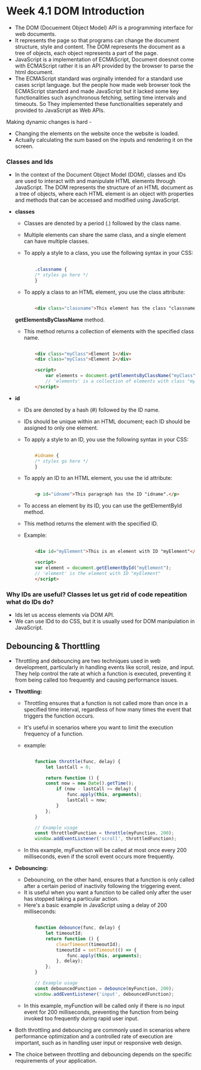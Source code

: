 # Week 4.1 DOM Introduction

- The DOM (Docuement Object Model) API is a programming interface for web documents.
- It represents the page so that programs can change the document structure, style and content. The DOM represents the document as a tree of objects, each object represents a part of the page.
- JavaScript is a implementation of ECMAScript, Document doesnot come with ECMAScript rather it is an API provided by the browser to parse the html document.
- The ECMAScript standard was orginally intended for a standard use cases script language. but the people how made web browser took the ECMAScript standard and made JavaScript but it lacked some key functionalities such asynchronous fetching, setting time intervals and timeouts. So They implemented these functionalities seperately and provided to JavaScript as Web APIs.



Making dynamic changes is hard -
- Changing the elements on the website once the website is loaded.
- Actually calculating the sum based on the inputs and rendering it on the screen.  

### Classes and Ids
- In the context of the Document Object Model (DOM), classes and IDs are used to interact with and manipulate HTML elements through JavaScript. The DOM represents the structure of an HTML document as a tree of objects, where each HTML element is an object with properties and methods that can be accessed and modified using JavaScript.

- **classes**
    - Classes are denoted by a period (.) followed by the class name.
    - Multiple elements can share the same class, and a single element can have multiple classes.
    - To apply a style to a class, you use the following syntax in your CSS:
        
        ``` css 
            
            .classname {
            /* styles go here */
            }

        ```
    
    - To apply a class to an HTML element, you use the class attribute:
    
        ``` html

            <div class="classname">This element has the class "classname".</div>

        ```
    
    **getElementsByClassName** method.
    - This method returns a collection of elements with the specified class name.

        ``` html

            <div class="myClass">Element 1</div>
            <div class="myClass">Element 2</div>

            <script>
                var elements = document.getElementsByClassName("myClass");
                // 'elements' is a collection of elements with class "myClass"
            </script>

        ```

- **id**
    - IDs are denoted by a hash (#) followed by the ID name.
    - IDs should be unique within an HTML document; each ID should be assigned to only one element.
    - To apply a style to an ID, you use the following syntax in your CSS:

        ``` css
        
            #idname {
            /* styles go here */
            }

        ```

    - To apply an ID to an HTML element, you use the id attribute:

        ``` html

            <p id="idname">This paragraph has the ID "idname".</p>

        ```

    -  To access an element by its ID, you can use the getElementById method.
    -  This method returns the element with the specified ID.
    - Example:

        ``` html
        
            <div id="myElement">This is an element with ID "myElement"</div>

            <script>
            var element = document.getElementById("myElement");
            // 'element' is the element with ID "myElement"
            </script>
        
        ```

### Why IDs are useful? Classes let us get rid of code repeatition what do IDs do?
- Ids let us access elements via DOM API.
- We can use IDd to do CSS, but it is usually used for DOM manipulation in JavaScript.


## Debouncing & Thorttling
- Throttling and debouncing are two techniques used in web development, particularly in handling events like scroll, resize, and input. They help control the rate at which a function is executed, preventing it from being called too frequently and causing performance issues.
- **Throttling:**
    - Throttling ensures that a function is not called more than once in a specified time interval, regardless of how many times the event that triggers the function occurs. 
    - It's useful in scenarios where you want to limit the execution frequency of a function.
    - example:

        ``` javascript
        
            function throttle(func, delay) {
                let lastCall = 0;

                return function () {
                const now = new Date().getTime();
                    if (now - lastCall >= delay) {
                        func.apply(this, arguments);
                        lastCall = now;
                    }
                };
            }

            // Example usage
            const throttledFunction = throttle(myFunction, 200);
            window.addEventListener('scroll', throttledFunction);

        ```
    - In this example, myFunction will be called at most once every 200 milliseconds, even if the scroll event occurs more frequently.

- **Debouncing:**
    - Debouncing, on the other hand, ensures that a function is only called after a certain period of inactivity following the triggering event.
    - It is useful when you want a function to be called only after the user has stopped taking a particular action.
    - Here's a basic example in JavaScript using a delay of 200 milliseconds:
        ``` javascript 
        
            function debounce(func, delay) {
                let timeoutId;
                return function () {
                    clearTimeout(timeoutId);
                    timeoutId = setTimeout(() => {
                        func.apply(this, arguments);
                    }, delay);
                };
            }

            // Example usage
            const debouncedFunction = debounce(myFunction, 200);
            window.addEventListener('input', debouncedFunction);

        ```
    - In this example, myFunction will be called only if there is no input event for 200 milliseconds, preventing the function from being invoked too frequently during rapid user input.

- Both throttling and debouncing are commonly used in scenarios where performance optimization and a controlled rate of execution are important, such as in handling user input or responsive web design. 
- The choice between throttling and debouncing depends on the specific requirements of your application.